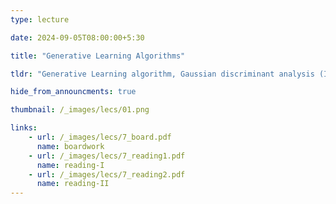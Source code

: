 ```yaml
---
type: lecture

date: 2024-09-05T08:00:00+5:30

title: "Generative Learning Algorithms"

tldr: "Generative Learning algorithm, Gaussian discriminant analysis (Introduction)"

hide_from_announcments: true

thumbnail: /_images/lecs/01.png

links: 
    - url: /_images/lecs/7_board.pdf
      name: boardwork
    - url: /_images/lecs/7_reading1.pdf
      name: reading-I
    - url: /_images/lecs/7_reading2.pdf
      name: reading-II
---
```

